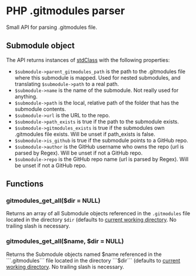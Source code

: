 PHP .gitmodules parser
============================

Small API for parsing .gitmodules file.

Submodule object
----------------------------

The API returns instances of [stdClass](http://lmgtfy.com/?q=stdClass) with the following properties:

* ```$submodule->parent_gitmodules_path``` is the path to the .gitmodules file where this submodule is mapped. Used for nested submodules, and translating ```$submodule->path``` to a real path.
* ```$submodule->name``` is the name of the submodule. Not really used for anything.
* ```$submodule->path``` is the local, relative path of the folder that has the submodule contents.
* ```$submodule->url``` is the URL to the repo.
* ```$submodule->path_exists``` is true if the path to the submodule exists.
* ```$submodule->gitmodules_exists``` is true if the submodules own .gitmodules file exists. Will be unset if path_exists is false.
* ```$submodule->is_github``` is true if the submodule points to a GitHub repo.
* ```$submodule->author``` is the GitHub username who owns the repo (url is parsed by Regex). Will be unset if not a GitHub repo.
* ```$submodule->repo``` is the GitHub repo name (url is parsed by Regex). Will be unset if not a GitHub repo.

Functions
----------------------------

### gitmodules_get_all($dir = NULL)

Returns an array of all Submodule objects referenced in the ```.gitmodules``` file located in the directory ```$dir``` (defaults to [current working directory](http://php.net/manual/en/function.getcwd.php). No trailing slash is necessary.

### gitmodules_get_all($name, $dir = NULL)

Returns the Submodule objects named $name referenced in the ```.gitmodules``` file located in the directory ```$dir``` (defaults to [current working directory](http://php.net/manual/en/function.getcwd.php). No trailing slash is necessary.